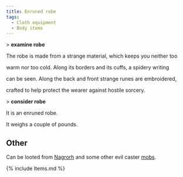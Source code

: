 ```yaml
---
title: Enruned robe
tags:
  - Cloth equipment
  - Body items
---
```

\> **examine robe**

The robe is made from a strange material, which keeps you neither too

warm nor too cold. Along its borders and its cuffs, a spidery writing

can be seen. Along the back and front strange runes are embroidered,

crafted to help protect the wearer against hostile sorcery.

\> **consider robe**

It is an enruned robe.

It weighs a couple of pounds.

## Other

Can be looted from [Nagrorh](Nagrorh "wikilink") and some other evil
caster [mobs](mob "wikilink").

{% include Items.md %}
